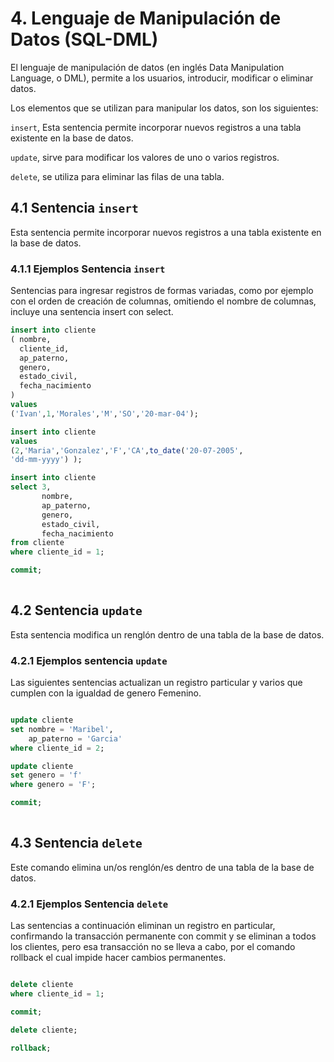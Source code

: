 # 4. Lenguaje de Manipulación de Datos (SQL-DML)

El lenguaje de manipulación de datos (en inglés Data Manipulation Language, o DML),
permite a los usuarios, introducir, modificar o eliminar  datos.

Los elementos que se utilizan para manipular los datos, son los siguientes:

`insert`, Esta sentencia permite incorporar nuevos registros a una tabla existente en la base de datos.

`update`, sirve para modificar los valores de uno o varios registros.

`delete`, se utiliza para eliminar las filas de una tabla.

## 4.1 Sentencia `insert`

Esta sentencia permite incorporar nuevos registros a una tabla existente en la base de datos.

### 4.1.1 Ejemplos Sentencia `insert`

Sentencias para ingresar registros de formas variadas, como por ejemplo con el orden de creación de columnas, omitiendo el nombre de columnas, incluye una sentencia insert con select.

```sql
insert into cliente
( nombre,
  cliente_id,
  ap_paterno,
  genero,
  estado_civil,
  fecha_nacimiento
)
values
('Ivan',1,'Morales','M','SO','20-mar-04');

insert into cliente
values
(2,'Maria','Gonzalez','F','CA',to_date('20-07-2005',
'dd-mm-yyyy') );

insert into cliente
select 3,
       nombre,
       ap_paterno,
       genero,
       estado_civil,
       fecha_nacimiento
from cliente
where cliente_id = 1;

commit;
  
```

## 4.2 Sentencia `update`

Esta sentencia modifica un renglón dentro de una tabla de la base de datos.

### 4.2.1 Ejemplos sentencia `update`

Las siguientes sentencias actualizan un  registro particular y varios que cumplen con la igualdad de genero Femenino.

```sql

update cliente
set nombre = 'Maribel',
    ap_paterno = 'Garcia'
where cliente_id = 2;

update cliente
set genero = 'f'
where genero = 'F';

commit;
  
```

## 4.3 Sentencia `delete`

Este comando elimina un/os renglón/es dentro de una tabla de la base de datos.

### 4.2.1 Ejemplos Sentencia `delete`

Las sentencias a continuación eliminan un registro en particular, confirmando la transacción permanente con commit y se eliminan a todos los clientes, pero esa transacción no se lleva a cabo, por el comando rollback el cual impide hacer cambios permanentes.

```sql

delete cliente
where cliente_id = 1;

commit;

delete cliente;

rollback;
  
```